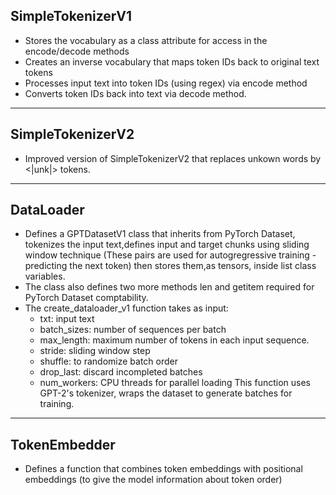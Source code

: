 ## SimpleTokenizerV1
- Stores the vocabulary as a class attribute for access in the encode/decode methods
- Creates an inverse vocabulary that maps token IDs back to original text tokens
- Processes input text into token IDs (using regex) via encode method
- Converts token IDs back into text via decode method.

---

## SimpleTokenizerV2
- Improved version of SimpleTokenizerV2 that replaces unkown words by <|unk|> tokens.

---

## DataLoader 
- Defines a GPTDatasetV1 class that inherits from PyTorch Dataset, tokenizes the input text,defines input and target chunks using sliding window technique (These pairs are used for autogregressive training - predicting the next token) then stores them,as tensors, inside list class variables.
- The class also defines two more methods len and getitem required for PyTorch Dataset comptability.
- The create_dataloader_v1 function takes as input:
    - txt: input text
    - batch_sizes: number of sequences per batch
    - max_length: maximum number of tokens in each input sequence.
    - stride: sliding window step
    - shuffle: to randomize batch order
    - drop_last: discard incompleted batches
    - num_workers: CPU threads for parallel loading
This function uses GPT-2's tokenizer, wraps the dataset to generate batches for training.

---

## TokenEmbedder
- Defines a function that combines token embeddings with positional embeddings (to give the model information about token order)